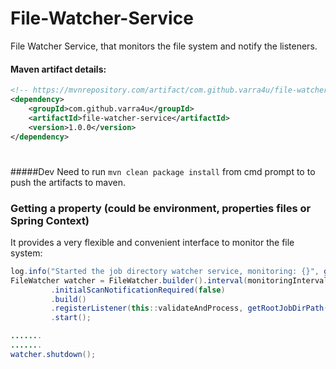 # File-Watcher-Service
File Watcher Service, that monitors the file system and notify the listeners.

#### Maven artifact details:
 ```xml 
 <!-- https://mvnrepository.com/artifact/com.github.varra4u/file-watcher-service -->
 <dependency>
     <groupId>com.github.varra4u</groupId>
     <artifactId>file-watcher-service</artifactId>
     <version>1.0.0</version>
 </dependency>
 ```
 
#
#####Dev
Need to run `mvn clean package install` from cmd prompt to to push the artifacts to maven.
 
 
### Getting a property (could be environment, properties files or Spring Context)
 
It provides a very flexible and convenient interface to monitor the file system:
 
```java
log.info("Started the job directory watcher service, monitoring: {}", getRootJobDirPath());
FileWatcher watcher = FileWatcher.builder().interval(monitoringInterval)
         .initialScanNotificationRequired(false)
         .build()
         .registerListener(this::validateAndProcess, getRootJobDirPath().toString())
         .start();

.......
.......
watcher.shutdown();
 ```